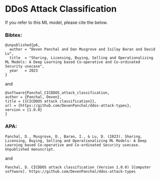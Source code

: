 # DDoS Attack Classification

If you refer to this ML model, please cite the below.

### Bibtex:
```
@unpublished{p6,
  author = "Deven Panchal and Dan Musgrove and Isilay Baran and David Lu",
  title  = "Sharing, Licensing, Buying, Selling and Operationalizing ML Models: A Deep Learning based Co-operative and Co-ordinated Security usecase",
  year   = 2023
}
```
and
```
@software{Panchal_CICDDOS_attack_classification,
author = {Panchal, Deven},
title = {{CICDDOS attack classification}},
url = {https://github.com/DevenPanchal/ddos-attack-types},
version = {1.0.0}
}
```

### APA:
```
Panchal, D., Musgrove, D., Baran, I., & Lu, D. (2023). Sharing, Licensing, Buying, Selling and Operationalizing ML Models: A Deep Learning based Co-operative and Co-ordinated Security usecase. Unpublished manuscript.
```
and
```
Panchal, D. CICDDOS attack classification (Version 1.0.0) [Computer software]. https://github.com/DevenPanchal/ddos-attack-types
```
